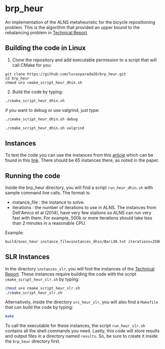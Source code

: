 # brp_heur
An implementation of the ALNS metaheuristic for the bicycle repositioning problem. This is the algorithm that provided an upper bound to the rebalancing problem in [Technical Report](https://www.cirrelt.ca/documentstravail/cirrelt-2025-02.pdf).

## Building the code in Linux

1. Clone the repository and add executable permission to a script that will call CMake for you:

```shell
git clone https://github.com/lucasparada20/brp_heur.git
cd brp_heur
chmod u+x cmake_script_heur_dhin.sh
```
2. Build the code by typing:

```bash
./cmake_script_heur_dhin.sh
```

if you want to debug or use valgrind, just type:

```bash
./cmake_script_heur_dhin.sh debug
```

```bash
./cmake_script_heur_dhin.sh valgrind
```

## Instances

To test the code you can use the instances from this [article](https://www.sciencedirect.com/science/article/pii/S0305048313001187) which can be found in this [link](http://www.or.unimore.it/site/home/online-resources/bike-sharing-rebalancing-problems/articolo1090035457.html). There should be 65 instances there, as noted in the paper.

## Running the code

Inside the brp_heur directory, you will find a script `run_heur_dhin.sh` with sample command line calls. The format is:

* instance_file : the instance to solve.
* iterations : the number of iterations to use in ALNS. The instances from Dell'Amico et al (2014), have very few stations so ALNS can run very fast with them. For example, 500k or more iterations should take less than 2 minutes in a reasonable CPU.

Example: 

```bash
build/exec_heur instance_file=instances_dhin/Bari30.txt iterations=250000
```

## SLR Instances

In the directory `instances_slr`, you will find the instances of the [Technical Report](https://www.cirrelt.ca/documentstravail/cirrelt-2025-02.pdf). These instances require building the code with the script `cmake_script_heur_slr.sh` by typing:

```bash
chmod u+x cmake_script_heur_slr.sh
./cmake_script_heur_slr.sh
```

Alternatively, inside the directory `src_heur_slr`, you will also find a `Makefile` that can build the code by typing:

```bash
make
```

To call the executable for these instances, the script `run_heur_slr.sh` contains all the shell commands you need. Lastly, this code will store results and output files in a directory named `results`. So, be sure to create it inside the `brp_heur` directory first.


